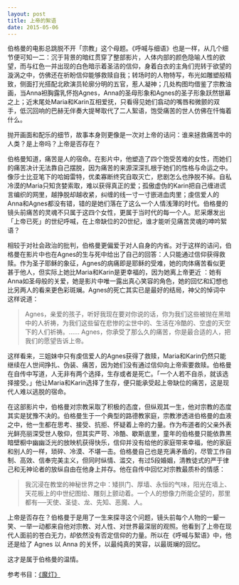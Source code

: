 ```yaml
---
layout: post
title: 上帝的絮语
date: 2015-05-06
---
```

伯格曼的电影总跳脱不开「宗教」这个母题。《呼喊与细语》也是一样，从几个细节便可知一二：沉于背景的暗红贯穿了整部影片，人体内部的颜色隐喻人性的欲望，而与红色一并出现的白色暗示着圣洁的信仰，身着白衣的主角们兜转于欲望的漩涡之中，仿佛还在祈盼信仰能够救赎自我；转场时的人物特写，布光如雕塑般精致，侧面打光搭配北欧演员轮廓分明的五官，惹人凝神；几处构图均借鉴了宗教油画，当Anna袒胸露乳怀抱Agnes，Anna的圣母形象和Agnes的圣子形象跃然银幕之上；近末尾处Maria和Karin互相爱抚，只看得见她们翕动的嘴唇和微颤的双手，低沉回响的巴赫无伴奏大提琴取代了二人絮语，饱受痛苦的世人仿佛在忏悔着什么。抛开画面和配乐的细节，故事本身则更像是一次对上帝的诘问：谁来拯救痛苦中的人类？是上帝吗？上帝是否存在？
伯格曼知道，痛苦是人的宿命。在影片中，他塑造了四个饱受苦难的女性，而她们的痛苦决计无法靠自己摆脱，因为痛苦的来源深深扎根于她们的性格与命运之中。像莎士比亚笔下的哈姆雷特，优柔寡断终究自取灭亡，悲剧怎么也挣脱不掉。自私冷漠的Maria只知贪婪索取，难以获得真正的爱；孤傲虚伪的Karin把自己缠进谎言编织的网里，越挣脱却越收紧，纠缠的线一寸一寸嵌进血肉里；虔信爱人的Anna和Agnes都没有错，错的是她们落在了这么一个人情浅薄的时代。伯格曼的镜头前痛苦的灵魂不只属于这四个女性，更属于当时代的每一个人。尼采爆发出「上帝已死」的世纪呼喊，在上帝缺位的20世纪，谁才能听见痛苦灵魂的呻吟絮语？

相较于对社会政治的批判，伯格曼更偏爱于对人自身的内省。对于这样的诘问，伯格曼在影片中也在Agnes的生与死中给出了自己的回答：人只能通过信仰获得救赎。作为圣子耶稣的象征，Agnes的病痛即是耶稣的受难，她的肉体痛苦看似更甚于他人，但实际上她比Maria和Karin是更幸福的，因为她离上帝更近 ：她有Anna如圣母般的关爱，她是影片中唯一露出真心笑容的角色，她的回忆和幻想也比另两人的看来更色彩斑斓。Agnes的死亡其实已是最好的结局，神父的悼词中这样说道：> Agnes，亲爱的孩子，听好我现在要对你说的话，你为我们这些被抛在黑暗中的人祈祷，为我们这些留在悲惨的尘世中的、生活在冷酷的、空虚的天空下的人们祈祷。…… Agnes，你承受了那么久的痛苦，你是最合适的人，把我们的愿望告诉上帝。这样看来，三姐妹中只有虔信爱人的Agnes获得了救赎，Maria和Karin仍然只能继续在人世间挣扎、伪装、痛苦，因为她们没有通过信仰向上帝索要救赎。伯格曼在自传中写道，人无非有两个选择，生存或者是死亡。「一个人若不自杀，就该选择接受。」他让Maria和Karin选择了生存，便只能承受起上帝缺位的痛苦，这是现代人难以逃脱的宿命。

在这部影片中，伯格曼对宗教采取了积极的态度，但纵观其一生，他对宗教的态度其实是犹豫不决的。伯格曼生于一个典型的路德教家庭，宗教渗透进伯格曼的血液之中，他一生都在思考、接受、抗拒、怀疑着上帝的力量。作为布道者的父亲外表光鲜亮丽深受世人敬仰，但其实严苛、冷酷、歇斯底里，童年的伯格曼只能依靠黑暗壁橱中幽幽泛光的放映机获得快乐，信仰并没有给他的家庭带来幸福，他的家庭和别人的一样，琐碎、冷漠、不堪一击。伯格曼自己也是充满矛盾的，尽管工作自制、高效、信奉完美主义，但同时纵情、滥交，有过5段婚姻，清教徒式的严于律己和无神论者的放纵自由在他身上并存。他在自传中回忆对宗教最质朴的情感：> 我沉浸在教堂的神秘世界之中：矮拱门、厚墙、永恒的气味，阳光在墙上、天花板上的中世纪图绘、雕刻上颤动着。一个人的想像力所能企望的，那里都有──天使、圣徒、龙、先知、恶魔、人。
上帝是否存在？伯格曼于是用了一生来探寻这个问题，镜头前每个人物的一颦一笑、一举一动都来自他对宗教、对人性、对世界最深层的观照。他看到了上帝在现代人面前的苍白无力，却依然没有否定信仰的力量。所以在《呼喊与絮语》中，他还是给了 Agnes 以 Anna 的关怀，以最纯真的笑容，以最斑斓的回忆。这才是属于伯格曼的温情。参考书目：[《魔灯》](http://book.douban.com/subject/1228098/)